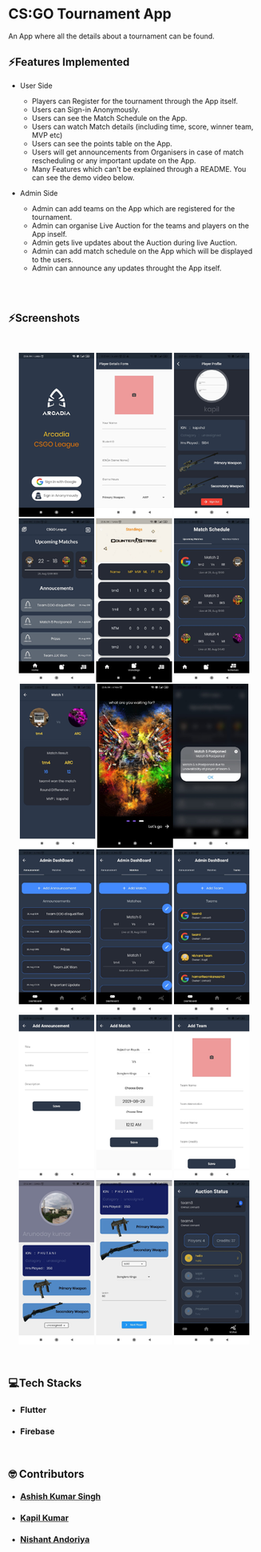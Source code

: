 # CS:GO Tournament App

An App where all the details about a tournament can be found. 

## ⚡Features Implemented

- User Side
    - Players can Register for the tournament through the App itself.
    - Users can Sign-in Anonymously. 
    - Users can see the Match Schedule on the App.
    - Users can watch Match details (including time, score, winner team, MVP etc)
    - Users can see the points table on the App.
    - Users will get announcements from Organisers in case of match rescheduling or any important update on the App. 
    - Many Features which can't be explained through a README. You can see the demo video below.

- Admin Side
    - Admin can add teams on the App which are registered for the tournament.
    - Admin can organise Live Auction for the teams and players on the App inself. 
    - Admin gets live updates about the Auction during live Auction.
    - Admin can add match schedule on the App which will be displayed to the users.
    - Admin can announce any updates throught the App itself.

<br>
<br>

## ⚡Screenshots

<br>
<p align="center">
    <img src="assets/Screenshots/signin.jpg" width="30%"></img> <img src="assets/Screenshots/playerform.jpg" width="30%"></img> <img src="assets/Screenshots/playerprofile.jpg" width="30%"></img> 
    <br>
    <img src="assets/Screenshots/usermainpage.jpg" width="30%"></img> <img src="assets/Screenshots/pointstable.jpg" width="30%"></img> <img src="assets/Screenshots/schedule.jpg" width="30%"></img>
    <br> 
    <img src="assets/Screenshots/matchdetails.jpg" width="30%"> </img><img src="assets/Screenshots/onboarding-1.jpg" width="30%"><img src="assets/Screenshots/announcement.jpg" width="30%"></img>  
    <br>
    <img src="assets/Screenshots/announce.jpg" width="30%"></img> <img src="assets/Screenshots/addmatch.jpg" width="30%"></img> <img src="assets/Screenshots/addteam1.jpg" width="30%"></img>
    <img src="assets/Screenshots/announceform.jpg" width="30%"></img> <img src="assets/Screenshots/addmatchform.jpg" width="30%"></img> <img src="assets/Screenshots/addteam.jpg" width="30%"></img>
    <img src="assets/Screenshots/auction1.jpg" width="30%"></img> <img src="assets/Screenshots/auction.jpg" width="30%"></img> <img src="assets/Screenshots/auctionstatus.jpg" width="30%"></img>
    <br>
</p>

<br>

## 💻Tech Stacks 

- ### Flutter
- ### Firebase

<br> 

## 🤓 Contributors 

<!-- <a href = "https://github.com/kapilkumar2001/Arcadia-Auction/contributors">
  <img src = "https://contrib.rocks/image?repo =kapilkumar2001/Arcadia-Auction"/>
</a> -->

- ### [Ashish Kumar Singh](https://github.com/ashishsingh2001)
- ### [Kapil Kumar](https://github.com/kapilkumar2001)
- ### [Nishant Andoriya](https://github.com/M-A-D-A-R-A)